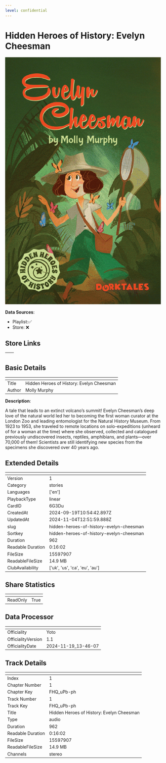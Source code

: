 ```yaml
---
level: confidential
---
```

# Hidden Heroes of History: Evelyn Cheesman

![card_[6G3Du].png](../../img/cards/card_[6G3Du].png)

**Data Sources**: 

- Playlist:✅
- Store: ❌


## Store Links

| <!-- --> | <!-- --> |
| - | - |


## Basic Details

| <!-- --> | <!-- --> |
| - | - |
| Title | Hidden Heroes of History: Evelyn Cheesman |
| Author | Molly Murphy |

**Description**:

A tale that leads to an extinct volcano’s summit! Evelyn Cheesman’s deep love of the natural world led her to becoming the first woman curator at the London Zoo and leading entomologist for the Natural History Museum. From 1923 to 1953, she traveled to remote locations on solo-expeditions (unheard of for a woman at the time) where she observed, collected and catalogued previously undiscovered insects, reptiles, amphibians, and plants—over 70,000 of them! Scientists are still identifying new species from the specimens she discovered over 40 years ago.


## Extended Details

| <!-- --> | <!-- --> |
| - | - |
| Version | 1 |
| Category | stories |
| Languages | ['en'] |
| PlaybackType | linear |
| CardID | 6G3Du |
| CreatedAt | 2024-09-19T10:54:42.897Z |
| UpdatedAt | 2024-11-04T12:51:59.888Z |
| slug | hidden-heroes-of-history-evelyn-cheesman |
| Sortkey | hidden-heroes-of-history-evelyn-cheesman |
| Duration | 962 |
| Readable Duration | 0:16:02 |
| FileSize | 15597907 |
| ReadableFileSize | 14.9 MB |
| ClubAvailability | ['uk', 'us', 'ca', 'eu', 'au'] |


## Share Statistics

| <!-- --> | <!-- --> |
| - | - |
| ReadOnly | True |


## Data Processor

| <!-- --> | <!-- --> |
| - | - |
| Officiality | Yoto
| OfficialityVersion | 1.1
| OfficialityDate | 2024-11-19_13-46-07


## Track Details

| <!-- --> | <!-- --> |
| - | - |
| Index | 1 |
| Chapter Number | 1 |
| Chapter Key | FHQ_uPb-ph |
| Track Number | 1 |
| Track Key | FHQ_uPb-ph |
| Title | Hidden Heroes of History: Evelyn Cheesman |
| Type | audio |
| Duration | 962 |
| Readable Duration | 0:16:02 |
| FileSize | 15597907 |
| ReadableFileSize | 14.9 MB |
| Channels | stereo |

